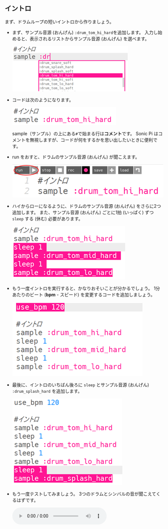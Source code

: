 ## イントロ

まず、ドラムループの短いイントロから作りましょう。

+ まず、サンプル音源 (おんげん) `:drum_tom_hi_hard`を追加します。 入力し始めると、表示されるリストからサンプル音源 (おんげん) を選べます。
    
    ![スクリーンショット](images/drum-sample-help.png)

+ コードは次のようになります。
    
    ![スクリーンショット](images/drum-intro-1.png)
    
    sample（サンプル）の上にある`#`で始まる行は**コメント**です。 Sonic Pi はコメントを無視しますが、コードが何をするかを思い出したいときに便利です。

+ run をおすと、ドラムのサンプル音源 (おんげん) が聞こえます。
    
    ![スクリーンショット](images/drum-run.png)

+ ハイからローになるように、ドラムのサンプル音源 (おんげん) をさらに2つ追加します。 また、サンプル音源 (おんげん) ごとに1拍 (いっぱく) ずつ `sleep` する (休む) 必要があります。
    
    ![スクリーンショット](images/drum-intro-2.png)

+ もう一度イントロを実行すると、かなりおそいことが分かるでしょう。 1分あたりのビート (**bpm** - スピード) を変更するコードを追加しましょう。
    
    ![スクリーンショット](images/drum-bpm.png)

+ 最後に、イントロのいちばん後ろに `sleep` とサンプル音源 (おんげん) `:drum_splash_hard` を追加します。
    
    ![スクリーンショット](images/drum-intro-splash.png)

+ もう一度テストしてみましょう。 3つのドラムとシンバルの音が聞こえてくるはずです。
    
    <div id="audio-preview" class="pdf-hidden">
    <audio controls preload> 
      <source src="resources/drums-intro.mp3" type="audio/mpeg"> 
    お使いのブラウザは<code>audio</code>要素をサポートしていません。 
    </audio>
    </div>